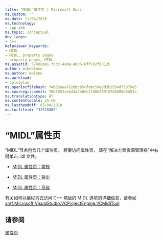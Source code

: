 ```yaml
---
title: “MIDL”属性页 | Microsoft Docs
ms.custom: ''
ms.date: 11/04/2016
ms.technology:
- cpp-ide
ms.topic: conceptual
dev_langs:
- C++
helpviewer_keywords:
- MIDL
- MIDL, property pages
- property pages, MIDL
ms.assetid: 57498a01-fccc-4a0e-a036-6ff702f83126
author: mikeblome
ms.author: mblome
ms.workload:
- cplusplus
ms.openlocfilehash: f4b32aaa7626bcb5cfabc59e0d3b9554d73379e5
ms.sourcegitcommit: 76b7653ae443a2b8eb1186b789f8503609d6453e
ms.translationtype: HT
ms.contentlocale: zh-CN
ms.lasthandoff: 05/04/2018
ms.locfileid: "33328069"
---
```

# <a name="midl-property-pages"></a>“MIDL”属性页
“MIDL”节点包含几个属性页。 若要访问属性页， 请在“解决方案资源管理器”中右键单击 .idl 文件。  
  
-   [MIDL 属性页：常规](../ide/midl-property-pages-general.md)  
  
-   [MIDL 属性页：输出](../ide/midl-property-pages-output.md)  
  
-   [MIDL 属性页：高级](../ide/midl-property-pages-advanced.md)  
  
 有关如何以编程方式访问 C++ 项目的 MIDL 选项的详细信息，请参阅 <xref:Microsoft.VisualStudio.VCProjectEngine.VCMidlTool>  
  
## <a name="see-also"></a>请参阅  
 [属性页](../ide/property-pages-visual-cpp.md)